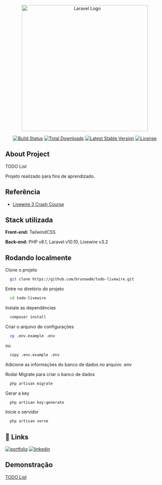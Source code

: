 <p align="center"><a href="https://laravel.com" target="_blank"><img src="https://raw.githubusercontent.com/laravel/art/master/logo-lockup/5%20SVG/2%20CMYK/1%20Full%20Color/laravel-logolockup-cmyk-red.svg" width="400" alt="Laravel Logo"></a></p>

<p align="center">
<a href="https://github.com/laravel/framework/actions"><img src="https://github.com/laravel/framework/workflows/tests/badge.svg" alt="Build Status"></a>
<a href="https://packagist.org/packages/laravel/framework"><img src="https://img.shields.io/packagist/dt/laravel/framework" alt="Total Downloads"></a>
<a href="https://packagist.org/packages/laravel/framework"><img src="https://img.shields.io/packagist/v/laravel/framework" alt="Latest Stable Version"></a>
<a href="https://packagist.org/packages/laravel/framework"><img src="https://img.shields.io/packagist/l/laravel/framework" alt="License"></a>
</p>

## About Project
TODO List

Projeto realizado para fins de aprendizado.

## Referência

 - [Livewire 3 Crash Course](https://www.youtube.com/watch?v=gFeeVyJQeBc) 

## Stack utilizada

**Front-end:** TailwindCSS

**Back-end:** PHP v8.1, Laravel v10.10, Livewire v3.2

## Rodando localmente

Clone o projeto

```bash
  git clone https://github.com/brunowdm/todo-livewire.git
```

Entre no diretório do projeto

```bash
  cd todo-livewire
```

Instale as dependências

```bash
  composer install
```

Criar o arquivo de configurações

```bash
  cp .env.example .env
```
ou
```bash
  copy .env.example .env
```


Adicione as informações do banco de dados no arquivo .env



Rodar Migrate para criar o banco de dados

```bash
  php artisan migrate
```

Gerar a key

```bash
  php artisan key:generate
```

Inicie o servidor

```bash
  php artisan serve
```

## 🔗 Links
[![portfolio](https://img.shields.io/badge/my_portfolio-000?style=for-the-badge&logo=ko-fi&logoColor=white)](https://wdmsistemas.com.br)
[![linkedin](https://img.shields.io/badge/linkedin-0A66C2?style=for-the-badge&logo=linkedin&logoColor=white)](https://www.linkedin.com/in/bruno-wan-der-maas-382a8b146/)

## Demonstração

[TODO List](https://todo.wdmsistemas.com.br/)
